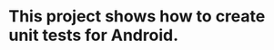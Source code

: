 This project shows how to create unit tests for Android.
========================================================